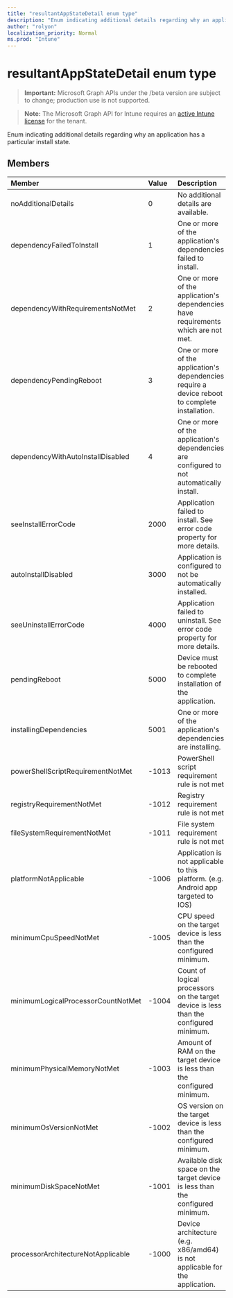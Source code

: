 ```yaml
---
title: "resultantAppStateDetail enum type"
description: "Enum indicating additional details regarding why an application has a particular install state."
author: "rolyon"
localization_priority: Normal
ms.prod: "Intune"
---
```


# resultantAppStateDetail enum type

> **Important:** Microsoft Graph APIs under the /beta version are subject to change; production use is not supported.

> **Note:** The Microsoft Graph API for Intune requires an [active Intune license](https://go.microsoft.com/fwlink/?linkid=839381) for the tenant.

Enum indicating additional details regarding why an application has a particular install state.

## Members
|Member|Value|Description|
|:---|:---|:---|
|noAdditionalDetails|0|No additional details are available.|
|dependencyFailedToInstall|1|One or more of the application's dependencies failed to install.|
|dependencyWithRequirementsNotMet|2|One or more of the application's dependencies have requirements which are not met.|
|dependencyPendingReboot|3|One or more of the application's dependencies require a device reboot to complete installation.|
|dependencyWithAutoInstallDisabled|4|One or more of the application's dependencies are configured to not automatically install.|
|seeInstallErrorCode|2000|Application failed to install. See error code property for more details.|
|autoInstallDisabled|3000|Application is configured to not be automatically installed.|
|seeUninstallErrorCode|4000|Application failed to uninstall. See error code property for more details.|
|pendingReboot|5000|Device must be rebooted to complete installation of the application.|
|installingDependencies|5001|One or more of the application's dependencies are installing.|
|powerShellScriptRequirementNotMet|-1013|PowerShell script requirement rule is not met|
|registryRequirementNotMet|-1012|Registry requirement rule is not met|
|fileSystemRequirementNotMet|-1011|File system requirement rule is not met|
|platformNotApplicable|-1006|Application is not applicable to this platform. (e.g. Android app targeted to IOS)|
|minimumCpuSpeedNotMet|-1005|CPU speed on the target device is less than the configured minimum.|
|minimumLogicalProcessorCountNotMet|-1004|Count of logical processors on the target device is less than the configured minimum.|
|minimumPhysicalMemoryNotMet|-1003|Amount of RAM on the target device is less than the configured minimum.|
|minimumOsVersionNotMet|-1002|OS version on the target device is less than the configured minimum.|
|minimumDiskSpaceNotMet|-1001|Available disk space on the target device is less than the configured minimum.|
|processorArchitectureNotApplicable|-1000|Device architecture (e.g. x86/amd64) is not applicable for the application.|




